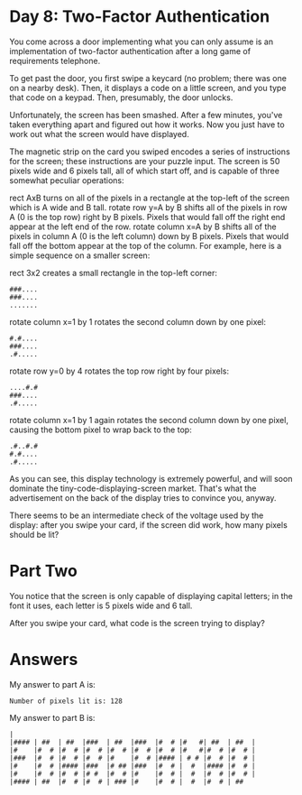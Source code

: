 # Day 8: Two-Factor Authentication

You come across a door implementing what you can only assume is an implementation of two-factor authentication after a long game of requirements telephone.

To get past the door, you first swipe a keycard (no problem; there was one on a nearby desk). Then, it displays a code on a little screen, and you type that code on a keypad. Then, presumably, the door unlocks.

Unfortunately, the screen has been smashed. After a few minutes, you've taken everything apart and figured out how it works. Now you just have to work out what the screen would have displayed.

The magnetic strip on the card you swiped encodes a series of instructions for the screen; these instructions are your puzzle input. The screen is 50 pixels wide and 6 pixels tall, all of which start off, and is capable of three somewhat peculiar operations:

rect AxB turns on all of the pixels in a rectangle at the top-left of the screen which is A wide and B tall.
rotate row y=A by B shifts all of the pixels in row A (0 is the top row) right by B pixels. Pixels that would fall off the right end appear at the left end of the row.
rotate column x=A by B shifts all of the pixels in column A (0 is the left column) down by B pixels. Pixels that would fall off the bottom appear at the top of the column.
For example, here is a simple sequence on a smaller screen:

rect 3x2 creates a small rectangle in the top-left corner:

```
###....
###....
.......
```
rotate column x=1 by 1 rotates the second column down by one pixel:

```
#.#....
###....
.#.....
```
rotate row y=0 by 4 rotates the top row right by four pixels:
```
....#.#
###....
.#.....
```
rotate column x=1 by 1 again rotates the second column down by one pixel, causing the bottom pixel to wrap back to the top:
```
.#..#.#
#.#....
.#.....
```
As you can see, this display technology is extremely powerful, and will soon dominate the tiny-code-displaying-screen market. That's what the advertisement on the back of the display tries to convince you, anyway.

There seems to be an intermediate check of the voltage used by the display: after you swipe your card, if the screen did work, how many pixels should be lit?


# Part Two

You notice that the screen is only capable of displaying capital letters; in the font it uses, each letter is 5 pixels wide and 6 tall.

After you swipe your card, what code is the screen trying to display?

# Answers

My answer to part A is:

```
Number of pixels lit is: 128
```

My answer to part B is:

```
|
|#### | ##  | ##  |###  | ##  |###  |#  # |#   #| ##  | ##  |
|#    |#  # |#  # |#  # |#  # |#  # |#  # |#   #|#  # |#  # |
|###  |#  # |#  # |#  # |#    |#  # |#### | # # |#  # |#  # |
|#    |#  # |#### |###  |# ## |###  |#  # |  #  |#### |#  # |
|#    |#  # |#  # |# #  |#  # |#    |#  # |  #  |#  # |#  # |
|#### | ##  |#  # |#  # | ### |#    |#  # |  #  |#  # | ##  
```
